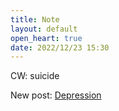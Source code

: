 ```yaml
---
title: Note
layout: default
open_heart: true
date: 2022/12/23 15:30
---
```


CW: suicide

New post: [Depression](https://muan.co/posts/depression)
